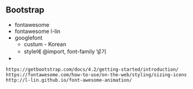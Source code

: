 ## Bootstrap

* fontawesome
* fontawesome l-lin
* googlefont
  * custum - Korean
  * style에 @import, font-family 넣기
* 





```
https://getbootstrap.com/docs/4.2/getting-started/introduction/
https://fontawesome.com/how-to-use/on-the-web/styling/sizing-icons
http://l-lin.github.io/font-awesome-animation/

```


